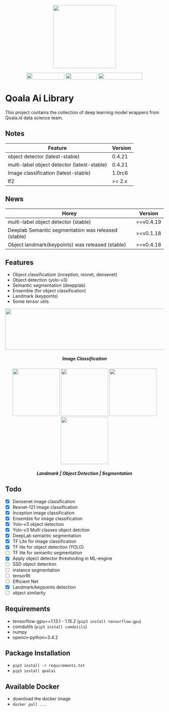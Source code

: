 <p align="center">
  <img width="200" height="200" src="assets/logo.png">
</p>



<p align="center">
  <img width="120" height="22" src="https://img.shields.io/badge/platform-linux--64-brightgreen">
  <img width="100" height="22" src="https://img.shields.io/badge/python-%3E%3D3.5-brightgreen">
  <img width="140" height="22" src="https://img.shields.io/badge/tensorflow-1.12.x%20--%201.15.0-brightgreen">
</p>


# Qoala Ai Library
This project contains the collection of deep learning model wrappers from Qoala.id data science team.


## Notes
| Feature                                                     |        Version     |   
| ----------------------------------------------------------- | ------------------ | 
| object detector (latest-stable)                             |      0.4.21        |   
| multi-label object detector (latest-stable)                 |      0.4.21        |
| Image classification (latest-stable)                        |      1.0rc6        |
| tf2                                                         |      >= 2.x        |


## News
| Horey                                                       |        Version     |   
| ----------------------------------------------------------- | ------------------ | 
| multi-label object detector (stable)                        |      >=v0.4.19     |
| Deeplab Semantic segmentation was released (stable)         |      >=v0.1.18     |
| Object landmark(keypoints) was released (stable)            |      >=v0.4.18     |

## Features
- Object classificatiom (inception, resnet, densenet)
- Object detection (yolo-v3)
- Semantic segmentation (deepplab)
- Ensemble (for object classification)
- Landmark (keypoints)
- Some tensor utils


<p align="center">
  <img width="600" height="130" src="assets/classification.png">
  <h5 align="center"> Image Classification </h5>
</p>
<p align="center">
  <img width="150" height="150" src="assets/landmark.png">
  <img width="150" height="150" src="assets/detection.jpg">
  <img width="150" height="150" src="assets/segmentation1.jpg">
  <img width="150" height="150" src="assets/segmentation2.jpg">
  <h5 align="center"> Landmark | Object Detection | Segmentation </h5>
</p>


## Todo
- [x] Densenet image classification
- [x] Resnet-121 image classification
- [x] Inception image classification
- [x] Ensemble for image classification
- [x] Yolo-v3 object detection
- [x] Yolo-v3 Multi classes object detction
- [x] DeepLab semantic segmentation
- [x] TF Lite for image classification
- [x] TF lite for object detection (YOLO)
- [ ] TF lite for semantic segmentation
- [x] Apply object detector threshoding in ML-engine
- [ ] SSD object detection
- [ ] instance segmentation
- [ ] tensorRt
- [ ] Efficient Net
- [x] Landmark/keypoints detection
- [ ] object similarity

## Requirements
- tensorflow-gpu==1.13.1 - 1.15.2 (`pip3 install tensorflow-gpu`)
- comdutils (`pip3 install comdutils`)
- numpy
- opencv-python=3.4.2

## Package Installation
- `pip3 install -r requirements.txt`
- `pip3 install qoalai`

## Available Docker
- download the docker image
- `docker pull ...`






